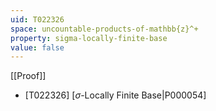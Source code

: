 ```yaml
---
uid: T022326
space: uncountable-products-of-mathbb{z}^+
property: sigma-locally-finite-base
value: false
---
```

[[Proof]]

* [T022326] [$\sigma$-Locally Finite Base|P000054]

